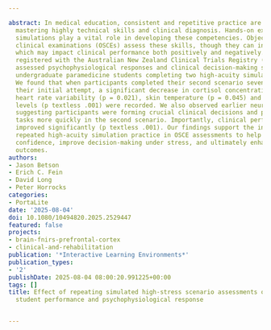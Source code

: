 ---
abstract: In medical education, consistent and repetitive practice are crucial for
  mastering highly technical skills and clinical diagnosis. Hands-on experience and
  simulations play a vital role in developing these competencies. Objective structured
  clinical examinations (OSCEs) assess these skills, though they can induce stress,
  which may impact clinical performance both positively and negatively. This study,
  registered with the Australian New Zealand Clinical Trials Registry (ACTRN12623001214628),
  assessed psychophysiological responses and clinical decision-making skills of 26
  undergraduate paramedicine students completing two high-acuity simulated OSCE assessments.
  We found that when participants completed their second scenario seven days after
  their initial attempt, a significant decrease in cortisol concentration (p = 0.016),
  heart rate variability (p = 0.021), skin temperature (p = 0.045) and perspiration
  levels (p textless .001) were recorded. We also observed earlier neural activation
  suggesting participants were forming crucial clinical decisions and prioritising
  tasks more quickly in the second scenario. Importantly, clinical performance also
  improved significantly (p textless .001). Our findings support the inclusion of
  repeated high-acuity simulation practice in OSCE assessments to help students develop
  confidence, improve decision-making under stress, and ultimately enhance clinical
  outcomes.
authors:
- Jason Betson
- Erich C. Fein
- David Long
- Peter Horrocks
categories:
- PortaLite
date: '2025-08-04'
doi: 10.1080/10494820.2025.2529447
featured: false
projects:
- brain-fnirs-prefrontal-cortex
- clinical-and-rehabilitation
publication: '*Interactive Learning Environments*'
publication_types:
- '2'
publishDate: 2025-08-04 08:00:20.991225+00:00
tags: []
title: Effect of repeating simulated high-stress scenario assessments on paramedicine
  student performance and psychophysiological response

---
